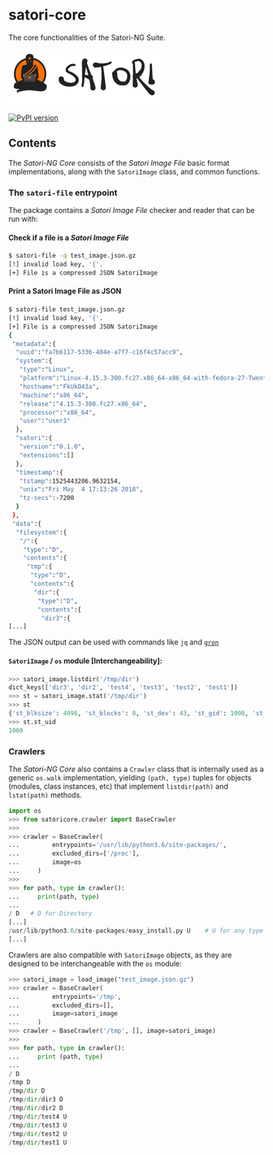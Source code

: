 # satori-core
The core functionalities of the Satori-NG Suite.

![logo5](https://github.com/satori-ng/Logos/blob/master/logos/light/logo5.png)
  
[![PyPI version](https://badge.fury.io/py/satori-core.svg)](https://pypi.org/project/satori-core/)



## Contents
The *Satori-NG Core* consists of the *Satori Image File* basic format implementations, along with the `SatoriImage` class, and common functions.
  

### The `satori-file` entrypoint
The package contains a *Satori Image File* checker and reader that can be run with:

#### Check if a file is a *Satori Image File*
```bash
$ satori-file -q test_image.json.gz 
[!] invalid load key, '{'.
[+] File is a compressed JSON SatoriImage 
```

#### Print a Satori Image File as JSON 
```bash
$ satori-file test_image.json.gz
[!] invalid load key, '{'.
[+] File is a compressed JSON SatoriImage
{
 "metadata":{
  "uuid":"fa7b6117-5336-404e-a7f7-c16f4c57acc9",
  "system":{
   "type":"Linux",
   "platform":"Linux-4.15.3-300.fc27.x86_64-x86_64-with-fedora-27-Twenty_Seven",
   "hostname":"FkUkO43a",
   "machine":"x86_64",
   "release":"4.15.3-300.fc27.x86_64",
   "processor":"x86_64",
   "user":"user1"
  },
  "satori":{
   "version":"0.1.0",
   "extensions":[]
  },
  "timestamp":{
   "tstamp":1525443206.9632154,
   "unix":"Fri May  4 17:13:26 2018",
   "tz-secs":-7200
  }
 },
 "data":{
  "filesystem":{
   "/":{
    "type":"D",
    "contents":{
     "tmp":{
      "type":"D",
      "contents":{
       "dir":{
        "type":"D",
        "contents":{
         "dir3":{
[...]
```
The JSON output can be used with commands like `jq` and [`gron`](https://github.com/tomnomnom/gron)

#### `SatoriImage` / `os` module [Interchangeability]:
```python
>>> satori_image.listdir('/tmp/dir')
dict_keys(['dir3', 'dir2', 'test4', 'test3', 'test2', 'test1'])
>>> st = satori_image.stat('/tmp/dir')
>>> st
{'st_blksize': 4096, 'st_blocks': 0, 'st_dev': 43, 'st_gid': 1000, 'st_ino': 12256767, 'st_mode': 16893, 'st_nlink': 4, 'st_rdev': 0, 'st_size': 160, 'st_uid': 1000, 'st_atime': 1525443206.9662495, 'st_mtime': 1525442545.44051, 'st_ctime': 1525442545.44051}
>>> st.st_uid
1000
```


### Crawlers
The *Satori-NG Core* also contains a `Crawler` class that is internally used as a generic `os.walk` implementation, yielding `(path, type)` tuples for objects (modules, class instances, etc) that implement `listdir(path)` and `lstat(path)` methods.

```python
import os
>>> from satoricore.crawler import BaseCrawler
>>>
>>> crawler = BaseCrawler(
...         entrypoints='/usr/lib/python3.6/site-packages/',
...         excluded_dirs=['/proc'],
...         image=os
...     )
>>> 
>>> for path, type in crawler():
...     print(path, type)
... 
/ D   # D for Directory
[...]
/usr/lib/python3.6/site-packages/easy_install.py U    # U for any type of file
[...]
```

Crawlers are also compatible with `SatoriImage` objects, as they are designed to be interchangeable with the `os` module:

```python
>>> satori_image = load_image("test_image.json.gz")
>>> crawler = BaseCrawler(
...         entrypoints='/tmp',
...         excluded_dirs=[],
...         image=satori_image
...     )
>>> crawler = BaseCrawler('/tmp', [], image=satori_image)
>>>
>>> for path, type in crawler():
...     print (path, type)
... 
/ D
/tmp D
/tmp/dir D
/tmp/dir/dir3 D
/tmp/dir/dir2 D
/tmp/dir/test4 U
/tmp/dir/test3 U
/tmp/dir/test2 U
/tmp/dir/test1 U
```

